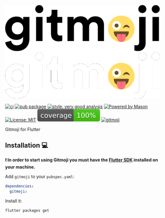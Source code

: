 [![Gitmoji][gitmoji_logo_light]][gitmoji_link_light]
[![Gitmoji][gitmoji_logo_dark]][gitmoji_link_dark]

[![ci][ci_badge]][ci_link] [![pub package][pub_badge]][pub_link] [![style: very good analysis][very_good_analysis_badge]][very_good_analysis_link] [![Powered by Mason](https://img.shields.io/endpoint?url=https%3A%2F%2Ftinyurl.com%2Fmason-badge)](https://github.com/felangel/mason) [![License: MIT][license_badge]][license_link] ![Coverage badge][coverage_badge] [![gitmoji][gitmoji_badge]][gitmoji_link]

Gitmoji for Flutter

## Installation 💻

**❗ In order to start using Gitmoji you must have the [Flutter SDK][flutter_install_link] installed on your machine.**

Add `gitmoji` to your `pubspec.yaml`:

```yaml
dependencies:
  gitmoji:
```

Install it:

```sh
flutter packages get
```

[gitmoji_logo_light]: https://raw.githubusercontent.com/cgutierr-zgz/gitmoji_flutter/main/assets/gitmoji.gif#gh-light-mode-only
[gitmoji_logo_dark]: https://raw.githubusercontent.com/cgutierr-zgz/gitmoji_flutter/main/assets/gitmoji_dark.gif#gh-dark-mode-only
[gitmoji_link_light]: https://pub.dev/packages/gitmoji#gh-light-mode-only
[gitmoji_link_dark]: https://pub.dev/packages/gitmoji#gh-dark-mode-only
[gitmoji_logo_light]: https://raw.githubusercontent.com/cgutierr-zgz/gitmoji_flutter/main/assets/gitmoji.gif#gh-light-mode-only
[gitmoji_logo_dark]: https://raw.githubusercontent.com/cgutierr-zgz/gitmoji_flutter/main/assets/gitmoji_dark.gif#gh-dark-mode-only
[ci_badge]: https://github.com/cgutierr-zgz/gitmoji_flutter/workflows/publish/badge.svg
[ci_link]: https://github.com/cgutierr-zgz/gitmoji_flutter/actions
[pub_badge]: https://img.shields.io/pub/v/gitmoji.svg?label=gitmoji
[pub_link]: https://pub.dev/packages/gitmoji
[flutter_install_link]: https://docs.flutter.dev/get-started/install
[github_actions_link]: https://docs.github.com/en/actions/learn-github-actions
[license_badge]: https://img.shields.io/badge/license-MIT-blue.svg
[license_link]: https://opensource.org/licenses/MIT
[coverage_badge]: https://raw.githubusercontent.com/cgutierr-zgz/gitmoji_flutter/main/coverage_badge.svg
[gitmoji_badge]: https://img.shields.io/badge/gitmoji-%20😜%20😍-FFDD67.svg
[gitmoji_link]: https://gitmoji.dev
[logo_black]: https://raw.githubusercontent.com/VGVentures/very_good_brand/main/styles/README/vgv_logo_black.png#gh-light-mode-only
[logo_white]: https://raw.githubusercontent.com/VGVentures/very_good_brand/main/styles/README/vgv_logo_white.png#gh-dark-mode-only
[mason_link]: https://github.com/felangel/mason
[very_good_analysis_badge]: https://img.shields.io/badge/style-very_good_analysis-B22C89.svg
[very_good_analysis_link]: https://pub.dev/packages/very_good_analysis
[very_good_cli_link]: https://pub.dev/packages/very_good_cli
[very_good_coverage_link]: https://github.com/marketplace/actions/very-good-coverage
[very_good_ventures_link]: https://verygood.ventures
[very_good_ventures_link_light]: https://verygood.ventures#gh-light-mode-only
[very_good_ventures_link_dark]: https://verygood.ventures#gh-dark-mode-only
[very_good_workflows_link]: https://github.com/VeryGoodOpenSource/very_good_workflows
